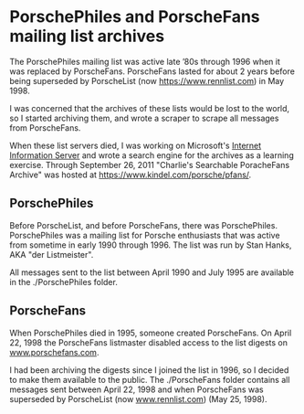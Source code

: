 # PorschePhiles and PorscheFans mailing list archives

The PorschePhiles mailing list was active late ’80s through 1996 when it was replaced by PorscheFans. PorscheFans lasted for about 2 years before being superseded by PorscheList (now https://www.rennlist.com) in May 1998. 

I was concerned that the archives of these lists would be lost to the world, so I started archiving them, and wrote a scraper to scrape all messages from PorscheFans. 

When these list servers died, I was working on Microsoft's [Internet Information Server](https://www.iis.net/) and wrote a search engine for the archives as a learning exercise. Through September 26, 2011 "Charlie's Searchable PoracheFans Archive" was hosted at https://www.kindel.com/porsche/pfans/. 


## PorschePhiles

Before PorscheList, and before PorscheFans, there was PorschePhiles. PorschePhiles was a mailing list for Porsche enthusiasts that was active from sometime in early 1990 through 1996. The list was run by Stan
Hanks, AKA "der Listmeister".

All messages sent to the list between April 1990 and July 1995 are available in the ./PorschePhiles folder.

## PorscheFans

When PorschePhiles died in 1995, someone created PorscheFans. On April 22, 1998 the PorscheFans listmaster disabled access to the list digests on www.porschefans.com. 

I had been archiving the digests since I joined the list in 1996, so I decided to make them available to the public. The ./PorscheFans folder contains all messages sent between April 22, 1998 and when PorscheFans was superseded by PorscheList (now www.rennlist.com) (May 25, 1998).